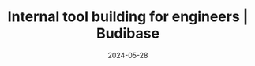 ---
date: 2024-05-28
title: Internal tool building for engineers | Budibase
description: Budibase is the fastest way to build internal software, securely. Use Budibase's building blocks to build apps and workflow automations that connect to your databases and APIs.
draft: false
type: "solutions/roles/engineers"
layout: single
---